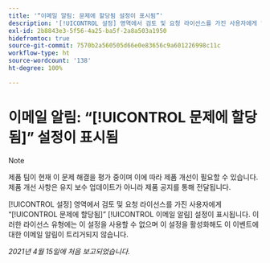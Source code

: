 ```yaml
---
title: '“이메일 알림: 문제에 할당됨 설정이 표시됨”'
description: '[!UICONTROL 설정] 영역에서 검토 및 요청 라이선스를 가진 사용자에게 “문제에 할당됨” 이메일 알림 설정이 표시됩니다. 이러한 라이선스 유형에는 이 설정을 사용할 수 없으며 이 설정을 활성화해도 이 이벤트에 대한 이메일 알림이 트리거되지 않습니다.'
exl-id: 2b8843e3-5f56-4a25-ba5f-2a8a503a1950
hidefromtoc: true
source-git-commit: 7570b2a560505d66e0e83656c9a601226998c11c
workflow-type: ht
source-wordcount: '138'
ht-degree: 100%

---
```


# 이메일 알림: “[!UICONTROL 문제에 할당됨]” 설정이 표시됨

>[!NOTE]
>
>제품 팀이 현재 이 문제 해결을 평가 중이며 이에 따라 제품 개선이 필요할 수 있습니다. 제품 개선 사항은 유지 보수 업데이트가 아니라 제품 공지를 통해 전달됩니다.

[!UICONTROL 설정] 영역에서 검토 및 요청 라이선스를 가진 사용자에게 “[!UICONTROL 문제에 할당됨]” [!UICONTROL 이메일 알림] 설정이 표시됩니다. 이러한 라이선스 유형에는 이 설정을 사용할 수 없으며 이 설정을 활성화해도 이 이벤트에 대한 이메일 알림이 트리거되지 않습니다.

_2021년 4월 15일에 처음 보고되었습니다._
